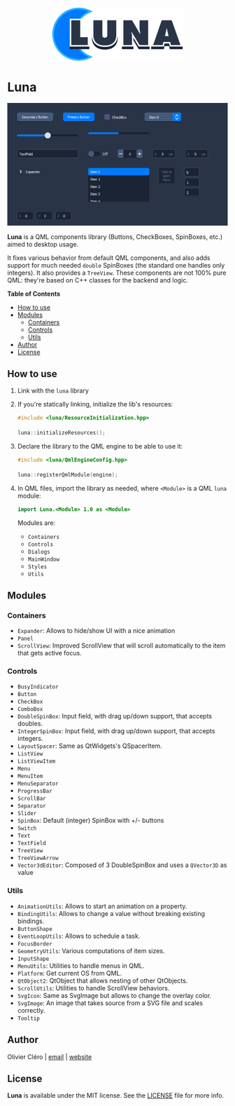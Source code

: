 <p style="text-align:center">
	<img src="logo.Svg" width="300px"/>
</p>

# Luna

![Screenshot](screenshot.png)

**Luna** is a QML components library (Buttons, CheckBoxes, SpinBoxes, etc.) aimed to desktop usage.

It fixes various behavior from default QML components, and also adds support for much needed `double` SpinBoxes (the standard one handles only integers). It also provides a `TreeView`. These components are not 100% pure QML: they're based on C++ classes for the backend and logic.

**Table of Contents**

- [How to use](#how-to-use)
- [Modules](#modules)
	- [Containers](#containers)
	- [Controls](#controls)
	- [Utils](#utils)
- [Author](#author)
- [License](#license)

## How to use

1. Link with the `luna` library

2. If you're statically linking, initialize the lib's resources:

	```c++
	#include <luna/ResourceInitialization.hpp>

	luna::initializeResources();
	```
3. Declare the library to the QML engine to be able to use it:

	```c++
	#include <luna/QmlEngineConfig.hpp>

	luna::registerQmlModule(engine);
	```

4. In QML files, import the library as needed, where `<Module>` is a QML `luna` module:

	```qml
	import Luna.<Module> 1.0 as <Module>
	```
	Modules are:
	- `Containers`
	- `Controls`
	- `Dialogs`
	- `MainWindow`
	- `Styles`
	- `Utils`

## Modules

### Containers

- `Expander`: Allows to hide/show UI with a nice animation
- `Panel`
- `ScrollView`: Improved ScrollView that will scroll automatically to the item that gets active focus.

### Controls

- `BusyIndicator`
- `Button`
- `CheckBox`
- `ComboBox`
- `DoubleSpinBox`: Input field, with drag up/down support, that accepts doubles.
- `IntegerSpinBox`: Input field, with drag up/down support, that accepts integers.
- `LayoutSpacer`: Same as QtWidgets's QSpacerItem.
- `ListView`
- `ListViewItem`
- `Menu`
- `MenuItem`
- `MenuSeparator`
- `ProgressBar`
- `ScrollBar`
- `Separator`
- `Slider`
- `SpinBox`: Default (integer) SpinBox with +/- buttons
- `Switch`
- `Text`
- `TextField`
- `TreeView`
- `TreeViewArrow`
- `Vector3dEditor`: Composed of 3 DoubleSpinBox and uses a `QVector3D` as value

### Utils

- `AnimationUtils`: Allows to start an animation on a property.
- `BindingUtils`: Allows to change a value without breaking existing bindings.
- `ButtonShape`
- `EventLoopUtils`: Allows to schedule a task.
- `FocusBorder`
- `GeometryUtils`: Various computations of item sizes.
- `InputShape`
- `MenuUtils`: Utilities to handle menus in QML.
- `Platform`: Get current OS from QML.
- `QtObject2`: QtObject that allows nesting of other QtObjects.
- `ScrollUtils`: Utilities to handle ScrollView behaviors.
- `SvgIcon`: Same as SvgImage but allows to change the overlay color.
- `SvgImage`: An image that takes source from a SVG file and scales correctly.
- `Tooltip`

## Author

Olivier Cléro | [email](mailto:oclero@pm.me) | [website](https://www.olivierclero.com)

## License

**Luna** is available under the MIT license. See the [LICENSE](LICENSE) file for more info.
